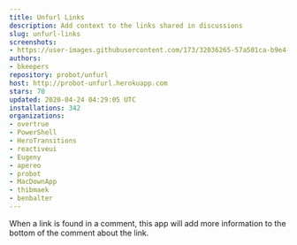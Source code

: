 ```yaml
---
title: Unfurl Links
description: Add context to the links shared in discussions
slug: unfurl-links
screenshots:
- https://user-images.githubusercontent.com/173/32036265-57a501ca-b9e4-11e7-9db3-52374fb7290c.png
authors:
- bkeepers
repository: probot/unfurl
host: http://probot-unfurl.herokuapp.com
stars: 70
updated: 2020-04-24 04:29:05 UTC
installations: 342
organizations:
- overtrue
- PowerShell
- HeroTransitions
- reactiveui
- Eugeny
- apereo
- probot
- MacDownApp
- thibmaek
- benbalter
---
```


When a link is found in a comment, this app will add more information to the bottom of the comment about the link.
